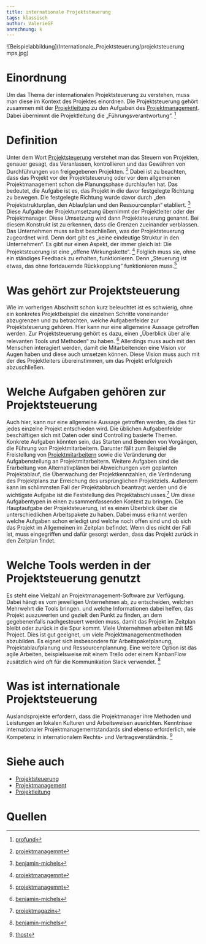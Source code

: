 ```yaml
---
title: internationale Projektsteuerung
tags: klassisch
author: ValerieGF
anrechnung: k
---
```


![Beispielabbildung](Internationale_Projektsteuerung/projektsteuerung mps.jpg)

# Einordnung

Um das Thema der internationalen Projektsteuerung zu verstehen, muss man diese im Kontext des Projektes einordnen. Die Projektsteuerung gehört zusammen mit der [Projektleitung](Projektleitung.md) zu den Aufgaben des [Projektmanagement](Projektmanagement.md).  Dabei übernimmt die Projektleitung die „Führungsverantwortung“. [^1]


# Definition

Unter dem Wort [Projektsteuerung](Projektsteuerung.md) verstehet man das Steuern von Projekten, genauer gesagt, das Veranlassen, kontrollieren und das Gewähren von Durchführungen von freigegebenen Projekten. [^2] Dabei ist zu beachten, dass das Projekt vor der Projektsteuerung oder vor dem allgemeinen Projektmanagement schon die Planungsphase durchlaufen hat. Das bedeutet, die Aufgabe ist es, das Projekt in die davor festgelegte Richtung zu bewegen. Die festgelegte Richtung wurde davor durch „den Projektstrukturplan, den Ablaufplan und den Ressourcenplan“ etabliert. [^3] Diese Aufgabe der Projektumsetzung übernimmt der Projektleiter oder der Projektmanager. Diese Umsetzung wird dann Projektsteuerung genannt. Bei diesem Konstrukt ist zu erkennen, dass die Grenzen zueinander verblassen. Das Unternehmen muss selbst beschließen, was der Projektsteuerung zugeordnet wird. Denn dort gibt es „keine eindeutige Struktur in den Unternehmen“. Es gibt nur einen Aspekt, der immer gleich ist: Die Projektsteuerung ist eine „offene Wirkungskette“. [^2] Folglich muss sie, ohne ein ständiges Feedback zu erhalten, funktionieren. Denn „Steuerung ist etwas, das ohne fortdauernde Rückkopplung“ funktionieren muss.[^2]

# Was gehört zur Projektsteuerung

Wie im vorherigen Abschnitt schon kurz beleuchtet ist es schwierig, ohne ein konkretes Projektbeispiel die einzelnen Schritte voneinander abzugrenzen und zu betrachten, welche Aufgabenfelder zur Projektsteuerung gehören. Hier kann nur eine allgemeine Aussage getroffen werden. Zur Projektsteuerung gehört es dazu, einen „Überblick über alle relevanten Tools und Methoden“ zu haben. [^3] Allerdings muss auch mit den Menschen interagiert werden, damit die Mitarbeitenden eine Vision vor Augen haben und diese auch umsetzen können. Diese Vision muss auch mit der des Projektleiters übereinstimmen, um das Projekt erfolgreich abzuschließen.

# Welche Aufgaben gehören zur Projektsteuerung

Auch hier, kann nur eine allgemeine Aussage getroffen werden, da dies für jedes einzelne Projekt entschieden wird. Die üblichen Aufgabenfelder beschäftigen sich mit Daten oder sind Controlling basierte Themen. Konkrete Aufgaben könnten sein, das Starten und Beenden von Vorgängen, die Führung von Projektmitarbeitern. Darunter fällt zum Beispiel die Freistellung von [Projektmitarbeitern](Projektmitarbeiter.md) sowie die Veränderung der Aufgabenstellung an Projektmitarbeitern. Weitere Aufgaben sind die Erarbeitung von Alternativplänen bei Abweichungen vom geplanten Projektablauf, die Überwachung der Projektkennzahlen, die Veränderung des Projektplans zur Erreichung des ursprünglichen Projektziels. Außerdem kann im schlimmsten Fall der Projektabbruch beantragt werden und die wichtigste Aufgabe ist die Feststellung des Projektabschlusses.[^4] Um diese Aufgabentypen in einen zusammenfassenden Kontext zu bringen. Die Hauptaufgabe der Projektsteuerung, ist es einen Überblick über die unterschiedlichen Arbeitspakete zu haben. Dabei muss erkannt werden welche Aufgaben schon erledigt und welche noch offen sind und ob sich das Projekt im Allgemeinen im Zeitplan befindet.  Wenn dies nicht der Fall ist, muss eingegriffen und dafür gesorgt werden, dass das Projekt zurück in den Zeitplan findet.

# Welche Tools werden in der Projektsteuerung genutzt

Es steht eine Vielzahl an Projektmanagement-Software zur Verfügung. Dabei hängt es vom jeweiligen Unternehmen ab, zu entscheiden, welchen Mehrwehrt die Tools bringen.
und welche Informationen dabei helfen, das Projekt auszuwerten und gezielt den Punkt zu finden, an dem gegebenenfalls nachgesteuert werden muss, damit das Projekt im Zeitplan bleibt oder zurück in die Spur kommt. Viele Unternehmen arbeiten mit MS Project. Dies ist gut geeignet, um viele Projektmanagementmethoden abzubilden. Es eignet sich insbesondere für Arbeitspaketplanung, Projektablaufplanung und Ressourcenplannung. Eine weitere Option ist das agile Arbeiten, beispielsweise mit einem Trello oder einem KanbanFlow zusätzlich wird oft für die Kommunikation Slack verwendet. [^3]

# Was ist internationale Projektsteuerung

Auslandsprojekte erfordern, dass die Projektmanager ihre Methoden und Leistungen an lokalen Kulturen und Arbeitsweisen ausrichten. Kenntnisse internationaler Projektmanagementstandards sind ebenso erforderlich, wie Kompetenz in internationalem Rechts- und Vertragsverständnis. [^5]

# Siehe auch

* [Projektsteuerung](Projektsteuerung.md)
* [Projektmanagement](Projektmanagement.md)
* [Projektleitung](Projektleitung.md)


# Quellen

[^1]: [profund]( http://www.profund-gmbh.de/leistungen/projektmanagement)
[^2]: [projektmanagemnt]( http://projektmanagement-definitionen.de/glossar/projektsteuerung/)
[^3]: [benjamin-michels]( https://benjamin-michels.de/projektsteuerung-das-projekt-in-die-richtige-richtung-lenken/)
[^4]:[projektmagazin](https://www.projektmagazin.de/glossarterm/projektsteuerung#definitionen)
[^5]: [thost]( https://www.thost.de/international#uebersicht)
